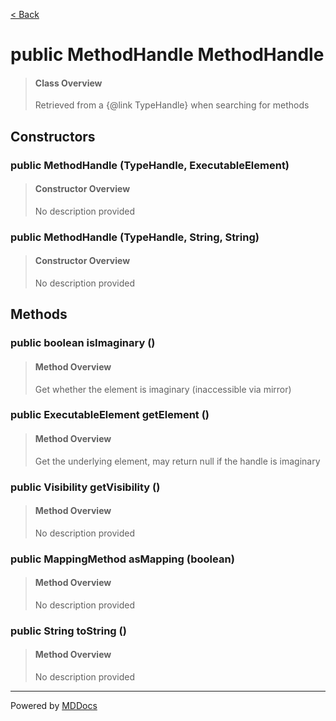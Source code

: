 [< Back](../README.md)
# public MethodHandle MethodHandle #
>#### Class Overview ####
>Retrieved from a {@link TypeHandle} when searching for methods
## Constructors ##
### public MethodHandle (TypeHandle, ExecutableElement) ###
>#### Constructor Overview ####
>No description provided
>
### public MethodHandle (TypeHandle, String, String) ###
>#### Constructor Overview ####
>No description provided
>
## Methods ##
### public boolean isImaginary () ###
>#### Method Overview ####
>Get whether the element is imaginary (inaccessible via mirror)
>
### public ExecutableElement getElement () ###
>#### Method Overview ####
>Get the underlying element, may return null if the handle is imaginary
>
### public Visibility getVisibility () ###
>#### Method Overview ####
>No description provided
>
### public MappingMethod asMapping (boolean) ###
>#### Method Overview ####
>No description provided
>
### public String toString () ###
>#### Method Overview ####
>No description provided
>

---
Powered by [MDDocs](https://github.com/VRCube/MDDocs)
